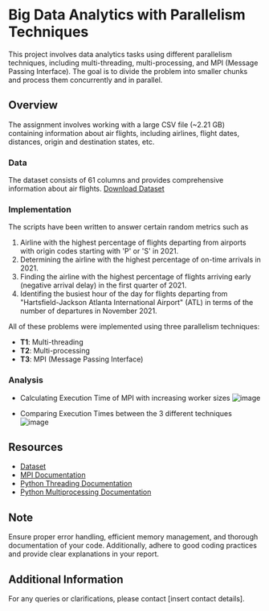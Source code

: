 # Big Data Analytics with Parallelism Techniques

This project involves data analytics tasks using different parallelism techniques, including multi-threading, multi-processing, and MPI (Message Passing Interface). The goal is to divide the problem into smaller chunks and process them concurrently and in parallel.

## Overview

The assignment involves working with a large CSV file (~2.21 GB) containing information about air flights, including airlines, flight dates, distances, origin and destination states, etc.

### Data

The dataset consists of 61 columns and provides comprehensive information about air flights. [Download Dataset](dataset.zip)

### Implementation

The scripts have been written to answer certain random metrics such as

1.  Airline with the highest percentage of flights departing from airports with origin codes starting with 'P' or 'S' in 2021.
2.  Determining the airline with the highest percentage of on-time arrivals in 2021.
3.  Finding the airline with the highest percentage of flights arriving early (negative arrival delay) in the first quarter of 2021.
4.  Identifing the busiest hour of the day for flights departing from "Hartsfield-Jackson Atlanta International Airport" (ATL) in terms of the number of departures in November 2021.

All of these problems were implemented using three parallelism techniques:

- **T1**: Multi-threading
- **T2**: Multi-processing
- **T3**: MPI (Message Passing Interface)

### Analysis

* Calculating Execution Time of MPI with increasing worker sizes
![image](https://github.com/Divye2401/Data-Parallelism-Analysis/assets/52701687/8f72ac4d-c1a7-426c-a39e-c247a1799564)

* Comparing Execution Times between the 3 different techniques
![image](https://github.com/Divye2401/Data-Parallelism-Analysis/assets/52701687/ad43fc7c-e6ab-4f39-a62b-5bbe9b70c110)



## Resources

- [Dataset](dataset.zip)
- [MPI Documentation](https://www.open-mpi.org/)
- [Python Threading Documentation](https://docs.python.org/3/library/threading.html)
- [Python Multiprocessing Documentation](https://docs.python.org/3/library/multiprocessing.html)

## Note

Ensure proper error handling, efficient memory management, and thorough documentation of your code. Additionally, adhere to good coding practices and provide clear explanations in your report.

## Additional Information

For any queries or clarifications, please contact [insert contact details].
